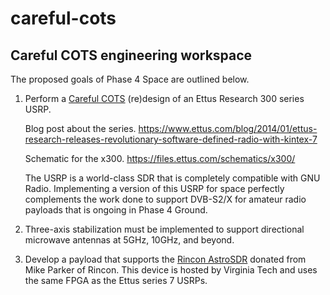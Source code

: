 # careful-cots
## Careful COTS engineering workspace

The proposed goals of Phase 4 Space are outlined below. 

1. Perform a [Careful COTS][1] (re)design of an Ettus Research 300 series USRP. 

   Blog post about the series.
https://www.ettus.com/blog/2014/01/ettus-research-releases-revolutionary-software-defined-radio-with-kintex-7

   Schematic for the x300.
https://files.ettus.com/schematics/x300/

   The USRP is a world-class SDR that is completely compatible with GNU Radio. Implementing a version of this USRP for space perfectly complements the work done to support DVB-S2/X for amateur radio payloads that is ongoing in Phase 4 Ground. 

2. Three-axis stabilization must be implemented to support directional microwave antennas at 5GHz, 10GHz, and beyond. 

3. Develop a payload that supports the [Rincon AstroSDR][2] donated from Mike Parker of Rincon. This device is hosted by Virginia Tech and uses the same FPGA as the Ettus series 7 USRPs.


[1]: https://digitalcommons.usu.edu/cgi/viewcontent.cgi?article=2934&context=smallsat

[2]: http://www.rincon.com/wp-content/uploads/2016/11/ASTROSDR_Brief_v1-3-1.pdf
